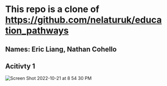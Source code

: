 # This repo is a clone of https://github.com/nelaturuk/education_pathways
## Names: Eric Liang, Nathan Cohello 

## Acitivty 1 </r>
![Screen Shot 2022-10-21 at 8 54 30 PM](https://user-images.githubusercontent.com/39924702/197309215-6ff3d195-e29a-419c-9803-3ece2b3d6300.png)
